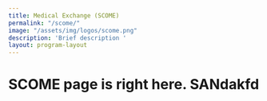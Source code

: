 ```yaml
---
title: Medical Exchange (SCOME)
permalink: "/scome/"
image: "/assets/img/logos/scome.png"
description: 'Brief description '
layout: program-layout
---
```


# SCOME page is right here. SANdakfd